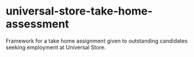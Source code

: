 # universal-store-take-home-assessment
Framework for a take home assignment given to outstanding candidates seeking employment at Universal Store.
